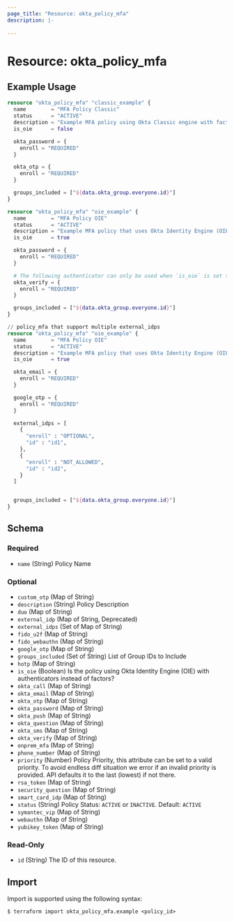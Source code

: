 ```yaml
---
page_title: "Resource: okta_policy_mfa"
description: |-
  
---
```


# Resource: okta_policy_mfa



## Example Usage

```terraform
resource "okta_policy_mfa" "classic_example" {
  name        = "MFA Policy Classic"
  status      = "ACTIVE"
  description = "Example MFA policy using Okta Classic engine with factors."
  is_oie      = false

  okta_password = {
    enroll = "REQUIRED"
  }

  okta_otp = {
    enroll = "REQUIRED"
  }

  groups_included = ["${data.okta_group.everyone.id}"]
}

resource "okta_policy_mfa" "oie_example" {
  name        = "MFA Policy OIE"
  status      = "ACTIVE"
  description = "Example MFA policy that uses Okta Identity Engine (OIE) with authenticators"
  is_oie      = true

  okta_password = {
    enroll = "REQUIRED"
  }

  # The following authenticator can only be used when `is_oie` is set to true
  okta_verify = {
    enroll = "REQUIRED"
  }

  groups_included = ["${data.okta_group.everyone.id}"]
}

// policy_mfa that support multiple external_idps
resource "okta_policy_mfa" "oie_example" {
  name        = "MFA Policy OIE"
  status      = "ACTIVE"
  description = "Example MFA policy that uses Okta Identity Engine (OIE) with authenticators"
  is_oie      = true

  okta_email = {
    enroll = "REQUIRED"
  }

  google_otp = {
    enroll = "REQUIRED"
  }

  external_idps = [
    {
      "enroll" : "OPTIONAL",
      "id" : "id1",
    },
    {
      "enroll" : "NOT_ALLOWED",
      "id" : "id2",
    }
  ]


  groups_included = ["${data.okta_group.everyone.id}"]
}
```

<!-- schema generated by tfplugindocs -->
## Schema

### Required

- `name` (String) Policy Name

### Optional

- `custom_otp` (Map of String)
- `description` (String) Policy Description
- `duo` (Map of String)
- `external_idp` (Map of String, Deprecated)
- `external_idps` (Set of Map of String)
- `fido_u2f` (Map of String)
- `fido_webauthn` (Map of String)
- `google_otp` (Map of String)
- `groups_included` (Set of String) List of Group IDs to Include
- `hotp` (Map of String)
- `is_oie` (Boolean) Is the policy using Okta Identity Engine (OIE) with authenticators instead of factors?
- `okta_call` (Map of String)
- `okta_email` (Map of String)
- `okta_otp` (Map of String)
- `okta_password` (Map of String)
- `okta_push` (Map of String)
- `okta_question` (Map of String)
- `okta_sms` (Map of String)
- `okta_verify` (Map of String)
- `onprem_mfa` (Map of String)
- `phone_number` (Map of String)
- `priority` (Number) Policy Priority, this attribute can be set to a valid priority. To avoid endless diff situation we error if an invalid priority is provided. API defaults it to the last (lowest) if not there.
- `rsa_token` (Map of String)
- `security_question` (Map of String)
- `smart_card_idp` (Map of String)
- `status` (String) Policy Status: `ACTIVE` or `INACTIVE`. Default: `ACTIVE`
- `symantec_vip` (Map of String)
- `webauthn` (Map of String)
- `yubikey_token` (Map of String)

### Read-Only

- `id` (String) The ID of this resource.

## Import

Import is supported using the following syntax:

```shell
$ terraform import okta_policy_mfa.example <policy_id>
```

